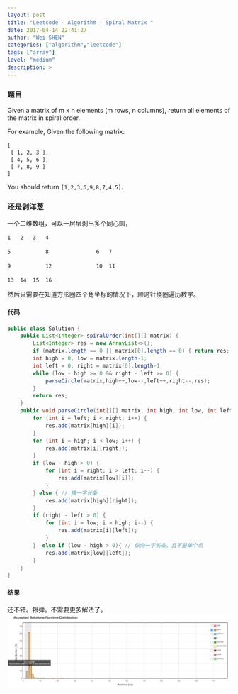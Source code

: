 ```yaml
---
layout: post
title: "Leetcode - Algorithm - Spiral Matrix "
date: 2017-04-14 22:41:27
author: "Wei SHEN"
categories: ["algorithm","leetcode"]
tags: ["array"]
level: "medium"
description: >
---
```


### 题目
Given a matrix of m x n elements (m rows, n columns), return all elements of the matrix in spiral order.

For example,
Given the following matrix:
```
[
 [ 1, 2, 3 ],
 [ 4, 5, 6 ],
 [ 7, 8, 9 ]
]
```
You should return `[1,2,3,6,9,8,7,4,5]`.

### 还是剥洋葱

一个二维数组，可以一层层剥出多个同心圆，
```
1	2	3	4

5			8               6	7

9			12              10	11

13	14	15	16
```
然后只需要在知道方形圈四个角坐标的情况下，顺时针绕圈遍历数字。

#### 代码
```java
public class Solution {
    public List<Integer> spiralOrder(int[][] matrix) {
        List<Integer> res = new ArrayList<>();
        if (matrix.length == 0 || matrix[0].length == 0) { return res; }
        int high = 0, low = matrix.length-1;
        int left = 0, right = matrix[0].length-1;
        while (low - high >= 0 && right - left >= 0) {
            parseCircle(matrix,high++,low--,left++,right--,res);
        }
        return res;
    }
    public void parseCircle(int[][] matrix, int high, int low, int left, int right, List<Integer> res) {
        for (int i = left; i < right; i++) {
            res.add(matrix[high][i]);
        }
        for (int i = high; i < low; i++) {
            res.add(matrix[i][right]);
        }
        if (low - high > 0) {
            for (int i = right; i > left; i--) {
                res.add(matrix[low][i]);
            }
        } else { // 横一字长条
            res.add(matrix[high][right]);
        }
        if (right - left > 0) {
            for (int i = low; i > high; i--) {
                res.add(matrix[i][left]);
            }
        }  else if (low - high > 0){ // 纵向一字长条，且不是单个点
            res.add(matrix[low][left]);
        }
    }
}
```

#### 结果
还不错。银弹。不需要更多解法了。
![spiral-matrix-1](/images/leetcode/spiral-matrix-1.png)
